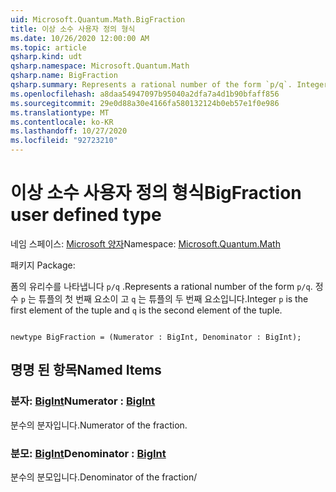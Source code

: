 ```yaml
---
uid: Microsoft.Quantum.Math.BigFraction
title: 이상 소수 사용자 정의 형식
ms.date: 10/26/2020 12:00:00 AM
ms.topic: article
qsharp.kind: udt
qsharp.namespace: Microsoft.Quantum.Math
qsharp.name: BigFraction
qsharp.summary: Represents a rational number of the form `p/q`. Integer `p` is the first element of the tuple and `q` is the second element of the tuple.
ms.openlocfilehash: a8daa54947097b95040a2dfa7a4d1b90bfaff856
ms.sourcegitcommit: 29e0d88a30e4166fa580132124b0eb57e1f0e986
ms.translationtype: MT
ms.contentlocale: ko-KR
ms.lasthandoff: 10/27/2020
ms.locfileid: "92723210"
---
```

# <a name="bigfraction-user-defined-type"></a><span data-ttu-id="2d95c-102">이상 소수 사용자 정의 형식</span><span class="sxs-lookup"><span data-stu-id="2d95c-102">BigFraction user defined type</span></span>

<span data-ttu-id="2d95c-103">네임 스페이스: [Microsoft 양자](xref:Microsoft.Quantum.Math)</span><span class="sxs-lookup"><span data-stu-id="2d95c-103">Namespace: [Microsoft.Quantum.Math](xref:Microsoft.Quantum.Math)</span></span>

<span data-ttu-id="2d95c-104">패키지 [](https://nuget.org/packages/)</span><span class="sxs-lookup"><span data-stu-id="2d95c-104">Package: [](https://nuget.org/packages/)</span></span>


<span data-ttu-id="2d95c-105">폼의 유리수를 나타냅니다 `p/q` .</span><span class="sxs-lookup"><span data-stu-id="2d95c-105">Represents a rational number of the form `p/q`.</span></span> <span data-ttu-id="2d95c-106">정수 `p` 는 튜플의 첫 번째 요소이 고 `q` 는 튜플의 두 번째 요소입니다.</span><span class="sxs-lookup"><span data-stu-id="2d95c-106">Integer `p` is the first element of the tuple and `q` is the second element of the tuple.</span></span>

```qsharp

newtype BigFraction = (Numerator : BigInt, Denominator : BigInt);
```



## <a name="named-items"></a><span data-ttu-id="2d95c-107">명명 된 항목</span><span class="sxs-lookup"><span data-stu-id="2d95c-107">Named Items</span></span>

### <a name="numerator--bigint"></a><span data-ttu-id="2d95c-108">분자: [BigInt](xref:microsoft.quantum.lang-ref.bigint)</span><span class="sxs-lookup"><span data-stu-id="2d95c-108">Numerator : [BigInt](xref:microsoft.quantum.lang-ref.bigint)</span></span>

<span data-ttu-id="2d95c-109">분수의 분자입니다.</span><span class="sxs-lookup"><span data-stu-id="2d95c-109">Numerator of the fraction.</span></span>
### <a name="denominator--bigint"></a><span data-ttu-id="2d95c-110">분모: [BigInt](xref:microsoft.quantum.lang-ref.bigint)</span><span class="sxs-lookup"><span data-stu-id="2d95c-110">Denominator : [BigInt](xref:microsoft.quantum.lang-ref.bigint)</span></span>

<span data-ttu-id="2d95c-111">분수의 분모입니다.</span><span class="sxs-lookup"><span data-stu-id="2d95c-111">Denominator of the fraction/</span></span>